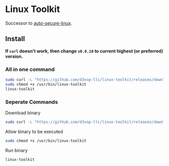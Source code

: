 # Linux Toolkit

Successor to [auto-secure-linux](https://github.com/d3vop-llc/auto-secure-linux).

## Install

**If `curl` doesn't work, then change `v0.0.10` to current highest (or preferred) version.**

### All in one command

```bash
sudo curl -L "https://github.com/d3vop-llc/linux-toolkit/releases/download/v0.1.7/linux-toolkit" -o /usr/bin/linux-toolkit
sudo chmod +x /usr/bin/linux-toolkit
linux-toolkit
```

### Seperate Commands

Download binary

```bash
sudo curl -L "https://github.com/d3vop-llc/linux-toolkit/releases/download/v0.1.7/linux-toolkit" -o /usr/bin/linux-toolkit
```

Allow binary to be executed

```bash
sudo chmod +x /usr/bin/linux-toolkit
```

Run binary

```bash
linux-toolkit
```
